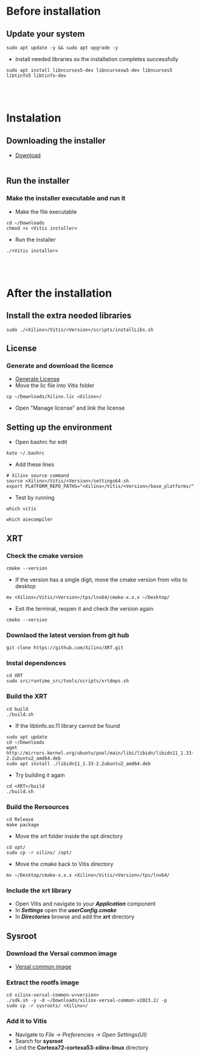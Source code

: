 # Before installation
## Update your system
```
sudo apt update -y && sudo apt upgrade -y
```
- Install needed libraries so the installation completes successfully
```
sudo apt install libncurses5-dev libncursesw5-dev libncurses5 libtinfo5 libtinfo-dev
```
<br></br>

# Instalation
## Downloading the installer
- <a href="https://www.xilinx.com/support/download/index.html/content/xilinx/en/downloadNav/vitis.html">Download</a>
<br></br>

## Run the installer
### Make the installer executable and run it
- Make the file executable
```
cd ~/Downloads
chmod +x <Vitis installer>
```
- Run the installer
```
./<Vitis installer>
```
<br></br>

# After the installation
## Install the extra needed libraries
```
sudo ./<Xilinx>/Vitis/<Version>/scripts/installLibs.sh
```

## License
### Generate and download the licence
- <a href="https://www.xilinx.com/getlicense">Generate License</a>
- Move the lic file into Vitis folder
```
cp ~/Downloads/Xilinx.lic <Xilinx>/
```
- Open "Manage license" and link the license

## Setting up the environment
- Open bashrc for edit
```
kate ~/.bashrc
```
- Add these lines
```
# Xilinx source command
source <Xilinx>/Vitis/<Version>/settings64.sh
export PLATFORM_REPO_PATHS="<Xilinx>/Vitis/<Version>/base_platforms/"
```
- Test by running
```
which vitis
```
```
which aiecompiler
```

## XRT
### Check the cmake version
```
cmake --version
```
- If the version has a single digit, move the cmake version from vitis to desktop
```
mv <Xilinx>/Vitis/<Version>/tps/lnx64/cmake-x.x.x ~/Desktop/
```
- Exit the terminal, reopen it and check the version again
```
cmake --version
```
### Downlaod the latest version from git hub
```
git clone https://github.com/Xilinx/XRT.git
```
### Instal dependences
```
cd XRT
sudo src/runtime_src/tools/scripts/xrtdeps.sh
```
### Build the XRT
```
cd build
./build.sh
```
- If the libtinfo.so.11 library cannot be found
```
sudo apt update
cd ~/Downloads
wget http://mirrors.kernel.org/ubuntu/pool/main/libi/libidn/libidn11_1.33-2.2ubuntu2_amd64.deb
sudo apt install ./libidn11_1.33-2.2ubuntu2_amd64.deb
```
- Try building it again
```
cd <XRT>/build
./build.sh
```
### Build the Rersources
```
cd Release
make package
```
- Move the xrt folder inside the opt directory
```
cd opt/
sudo cp -r xilinx/ /opt/
```
- Move the cmake back to Vitis directory
```
mv ~/Desktop/cmake-x.x.x <Xilinx>/Vitis/<Version>/tps/lnx64/
```
### Include the xrt library
- Open Vitis and navigate to your ***Application*** component
- In ***Settings*** open the ***userConfig.cmake***
- In ***Directories*** browse and add the ***xrt*** directory

## Sysroot
### Download the Versal common image
- <a href="https://www.xilinx.com/support/download/index.html/content/xilinx/en/downloadNav/embedded-platforms.html">Versal common image</a>

### Extract the rootfs image
```
cd xilinx-versal-common-v<version>
./sdk.sh -y -d ~/Downloads/xilinx-versal-common-v2023.2/ -p
sudo cp -r sysroots/ <Xilinx>/
```

### Add it to Vitis
- Navigate to *File -> Preferencies -> Open Settings(UI)*
- Search for **sysroot**
- Lind the **Cortexa72-cortexa53-xilinx-linux** directory
